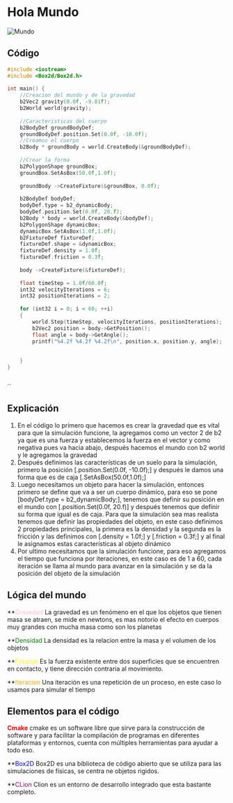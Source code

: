 # Hola Mundo

![Mundo](D:\obsidian\hola_mundo\gravedadsimulacion.jpg)
## Código


```c
#include <iostream>  
#include <Box2d/Box2d.h>  
  
int main() {  
    //Creacion del mundo y de la gravedad  
    b2Vec2 gravity(0.0f, -9.81f);  
    b2World world(gravity);  
  
    //Caracteristicas del cuerpo  
    b2BodyDef groundBodyDef;  
    groundBodyDef.position.Set(0.0f, -10.0f);  
    //Creamos el cuerpo  
    b2Body * groundBody = world.CreateBody(&groundBodyDef);  
  
    //Crear la forma  
    b2PolygonShape groundBox;  
    groundBox.SetAsBox(50.0f,1.0f);  
  
    groundBody ->CreateFixture(&groundBox, 0.0f);  
  
    b2BodyDef bodyDef;  
    bodyDef.type = b2_dynamicBody;  
    bodyDef.position.Set(0.0f, 20.f);  
    b2Body * body = world.CreateBody(&bodyDef);  
    b2PolygonShape dynamicBox;  
    dynamicBox.SetAsBox(1.0f,1.0f);  
    b2FixtureDef fixtureDef;  
    fixtureDef.shape = &dynamicBox;  
    fixtureDef.density = 1.0f;  
    fixtureDef.friction = 0.3f;  
  
    body ->CreateFixture(&fixtureDef);  
  
    float timeStep = 1.0f/60.0f;  
    int32 velocityIterations = 6;  
    int32 positionIterations = 2;  
  
    for (int32 i = 0; i < 60; ++i)  
    {  
        world.Step(timeStep, velocityIterations, positionIterations);  
        b2Vec2 position = body->GetPosition();  
        float angle = body->GetAngle();  
        printf("%4.2f %4.2f %4.2f\n", position.x, position.y, angle);  
  
  
    }  
}

````
```c
```
``
## Explicación

1. En el código lo primero que hacemos es crear la gravedad que es vital para que la simulación funcione, la agregamos como un vector 2 de b2 ya que es una fuerza y establecemos la fuerza en el vector y como negativa pues va hacia abajo, después hacemos el mundo con b2 world y le agregamos la gravedad
2. Después definimos las características de un suelo para la simulación, primero la posición [.position.Set(0.0f, -10.0f);] y después le damos una forma que es de caja [.SetAsBox(50.0f,1.0f);]
3. Luego necesitamos un objeto para hacer la simulación, entonces primero se define que va a ser un cuerpo dinámico,  para eso se pone [bodyDef.type = b2_dynamicBody;], tenemos que definir su posición en el mundo con [.position.Set(0.0f, 20.f)] y después tenemos que definir su forma que igual es de caja. Para que la simulación sea mas realista tenemos que definir las propiedades del objeto, en este caso definimos 2 propiedades principales, la primera es la densidad y la segunda es la fricción y las definimos con [.density = 1.0f;] y [.friction = 0.3f;] y al final le asignamos estas características al objeto dinámico
4. Por ultimo necesitamos que la simulación funcione, para eso agregamos el tiempo que funciona por iteraciones, en este caso es de 1 a 60, cada iteración se llama al mundo para avanzar en la simulación y se da la posición del objeto de la simulación

## Lógica del mundo

**<font color="pink">Gravedad</font>
La gravedad es un fenómeno en el que los objetos que tienen masa se atraen, se mide en newtons, es mas notorio el efecto en cuerpos muy grandes con mucha masa como son los planetas

**<font color="green">Densidad</font>
La densidad es la relacion entre la masa y el volumen de los objetos

**<font color="yellow">Friccion</font>
Es la fuerza existente entre dos superficies que se encuentren en contacto, y tiene dirección contraria al movimiento.

**<font color="orange">Iteracion</font>
Una iteración es una repetición de un proceso, en este caso lo usamos para simular el tiempo

## Elementos para el código

**<font color="red">Cmake</font>**
cmake es un software libre que sirve para la construcción de software y para facilitar la compilación de programas en diferentes plataformas y entornos, cuenta con múltiples herramientas para ayudar a todo eso.

**<font color="blue">Box2D</font>
Box2D es una biblioteca de código abierto que se utiliza para las simulaciones de físicas, se centra ne objetos rigidos.

**<font color="purple">CLion</font>
Clion es un entorno de desarrollo integrado que esta bastante completo.